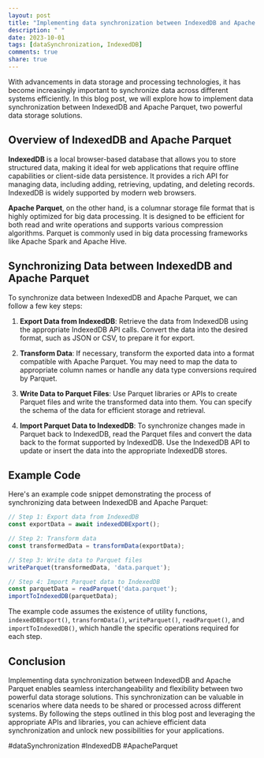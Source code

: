 ```yaml
---
layout: post
title: "Implementing data synchronization between IndexedDB and Apache Parquet"
description: " "
date: 2023-10-01
tags: [dataSynchronization, IndexedDB]
comments: true
share: true
---
```


With advancements in data storage and processing technologies, it has become increasingly important to synchronize data across different systems efficiently. In this blog post, we will explore how to implement data synchronization between IndexedDB and Apache Parquet, two powerful data storage solutions.

## Overview of IndexedDB and Apache Parquet

**IndexedDB** is a local browser-based database that allows you to store structured data, making it ideal for web applications that require offline capabilities or client-side data persistence. It provides a rich API for managing data, including adding, retrieving, updating, and deleting records. IndexedDB is widely supported by modern web browsers.

**Apache Parquet**, on the other hand, is a columnar storage file format that is highly optimized for big data processing. It is designed to be efficient for both read and write operations and supports various compression algorithms. Parquet is commonly used in big data processing frameworks like Apache Spark and Apache Hive.

## Synchronizing Data between IndexedDB and Apache Parquet

To synchronize data between IndexedDB and Apache Parquet, we can follow a few key steps:

1. **Export Data from IndexedDB**: Retrieve the data from IndexedDB using the appropriate IndexedDB API calls. Convert the data into the desired format, such as JSON or CSV, to prepare it for export.

2. **Transform Data**: If necessary, transform the exported data into a format compatible with Apache Parquet. You may need to map the data to appropriate column names or handle any data type conversions required by Parquet.

3. **Write Data to Parquet Files**: Use Parquet libraries or APIs to create Parquet files and write the transformed data into them. You can specify the schema of the data for efficient storage and retrieval.

4. **Import Parquet Data to IndexedDB**: To synchronize changes made in Parquet back to IndexedDB, read the Parquet files and convert the data back to the format supported by IndexedDB. Use the IndexedDB API to update or insert the data into the appropriate IndexedDB stores.

## Example Code

Here's an example code snippet demonstrating the process of synchronizing data between IndexedDB and Apache Parquet:

```javascript
// Step 1: Export data from IndexedDB
const exportData = await indexedDBExport();

// Step 2: Transform data
const transformedData = transformData(exportData);

// Step 3: Write data to Parquet files
writeParquet(transformedData, 'data.parquet');

// Step 4: Import Parquet data to IndexedDB
const parquetData = readParquet('data.parquet');
importToIndexedDB(parquetData);
```

The example code assumes the existence of utility functions, `indexedDBExport()`, `transformData()`, `writeParquet()`, `readParquet()`, and `importToIndexedDB()`, which handle the specific operations required for each step.

## Conclusion

Implementing data synchronization between IndexedDB and Apache Parquet enables seamless interchangeability and flexibility between two powerful data storage solutions. This synchronization can be valuable in scenarios where data needs to be shared or processed across different systems. By following the steps outlined in this blog post and leveraging the appropriate APIs and libraries, you can achieve efficient data synchronization and unlock new possibilities for your applications.

#dataSynchronization #IndexedDB #ApacheParquet